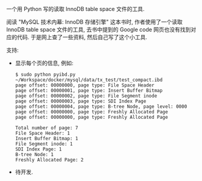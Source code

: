 一个用 Python 写的读取 InnoDB table space 文件的工具.

阅读 "MySQL 技术内幕: InnoDB 存储引擎" 这本书时, 作者使用了一个读取 InnoDB table space 文件的工具, 去书中提到的 Google code 网页也没有找到对应的代码. 于是网上查了一些资料, 然后自己写了这个小工具.

支持:

- 显示每个页的信息, 例如:
  
  ```
  $ sudo python pyibd.py ~/Workspace/docker/mysql/data/tx_test/test_compact.ibd
  page offset: 00000000, page type: File Space Header
  page offset: 00000001, page type: Insert Buffer Bitmap
  page offset: 00000002, page type: File Segment inode
  page offset: 00000003, page type: SDI Index Page
  page offset: 00000004, page type: B-tree Node, page level: 0000
  page offset: 00000000, page type: Freshly Allocated Page
  page offset: 00000000, page type: Freshly Allocated Page

  Total number of page: 7
  File Space Header: 1
  Insert Buffer Bitmap: 1
  File Segment inode: 1
  SDI Index Page: 1
  B-tree Node: 1
  Freshly Allocated Page: 2
  ```

- 待开发.